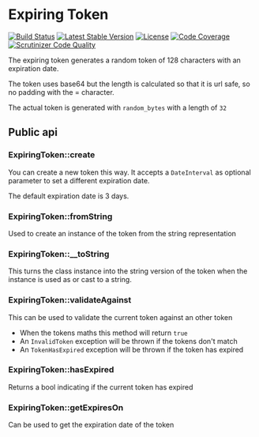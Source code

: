 # Expiring Token

[![Build Status](https://travis-ci.org/Pageon/ExpiringToken.svg?branch=master)](https://travis-ci.org/Pageon/ExpiringToken)
[![Latest Stable Version](https://poser.pugx.org/pageon/expiring-token/v/stable.svg)](https://packagist.org/packages/Pageon/ExpiringToken)
[![License](https://poser.pugx.org/pageon/expiring-token/license.svg)](https://packagist.org/packages/Pageon/ExpiringToken)
[![Code Coverage](https://scrutinizer-ci.com/g/Pageon/ExpiringToken/badges/coverage.png?b=master)](https://scrutinizer-ci.com/g/Pageon/ExpiringToken/?branch=master)
[![Scrutinizer Code Quality](https://scrutinizer-ci.com/g/Pageon/ExpiringToken/badges/quality-score.png?b=master)](https://scrutinizer-ci.com/g/Pageon/ExpiringToken/?branch=master)

The expiring token generates a random token of 128 characters with an expiration date.

The token uses base64 but the length is calculated so that it is url safe, so no padding with the = character.

The actual token is generated with `random_bytes` with a length of `32`

## Public api

### ExpiringToken::create

You can create a new token this way. It accepts a `DateInterval` as optional parameter to set a different expiration date.
 
The default expiration date is 3 days.

### ExpiringToken::fromString

Used to create an instance of the token from the string representation

### ExpiringToken::__toString

This turns the class instance into the string version of the token when the instance is used as or cast to a string.

### ExpiringToken::validateAgainst

This can be used to validate the current token against an other token
 
* When the tokens maths this method will return `true`
* An `InvalidToken` exception will be thrown if the tokens don't match
* An `TokenHasExpired` exception will be thrown if the token has expired

### ExpiringToken::hasExpired

Returns a bool indicating if the current token has expired

### ExpiringToken::getExpiresOn

Can be used to get the expiration date of the token
